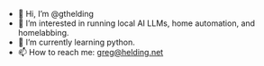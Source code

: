 - 👋 Hi, I’m @gthelding
- 👀 I’m interested in running local AI LLMs, home automation, and homelabbing.
- 🌱 I’m currently learning python.
- 📫 How to reach me: greg@helding.net
<!---
gthelding/gthelding is a ✨ special ✨ repository because its `README.md` (this file) appears on your GitHub profile.
You can click the Preview link to take a look at your changes.
--->
